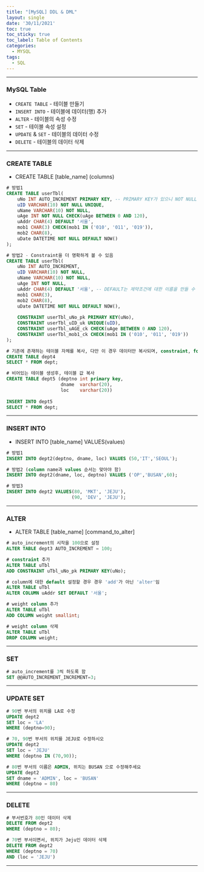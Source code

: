 ```yaml
---
title: "[MySQL] DDL & DML"
layout: single
date: '30/11/2021'
toc: true
toc_sticky: true
toc_label: Table of Contents
categories:
  - MYSQL
tags:
  - SQL
---
```


---
### MySQL Table
* `CREATE TABLE` - 테이블 만들기
* `INSERT INTO` - 테이블에 데이터(행) 추가
* `ALTER` - 테이블의 속성 수정
* `SET` - 테이블 속성 설정
* `UPDATE` & `SET` - 테이블의 데이터 수정
* `DELETE` - 테이블의 데이터 삭제

---

### CREATE TABLE
* CREATE TABLE [table_name] (columns)

```sql
# 방법1
CREATE TABLE userTbl(
	uNo INT AUTO_INCREMENT PRIMARY KEY, -- PRIMARY KEY가 있으니 NOT NULL 빼도 됨, 붙여도 상관없음
	uID VARCHAR(10) NOT NULL UNIQUE,
	uName VARCHAR(10) NOT NULL,
	uAge INT NOT NULL CHECK(uAge BETWEEN 0 AND 120),
	uAddr CHAR(4) DEFAULT '서울',
	mob1 CHAR(3) CHECK(mob1 IN ('010', '011', '019')),
	mob2 CHAR(8),
	uDate DATETIME NOT NULL DEFAULT NOW()
);

# 방법2 - Constraint을 더 명확하게 볼 수 있음
CREATE TABLE userTbl(
	uNo INT AUTO_INCREMENT,
	uID VARCHAR(10) NOT NULL,
	uName VARCHAR(10) NOT NULL,
	uAge INT NOT NULL,
	uAddr CHAR(4) DEFAULT '서울', -- DEFAULT는 제약조건에 대한 이름을 만들 수 없음
	mob1 CHAR(3),
	mob2 CHAR(8),
	uDate DATETIME NOT NULL DEFAULT NOW(),
	
	CONSTRAINT userTbl_uNo_pk PRIMARY KEY(uNo),
	CONSTRAINT userTbl_uID_uk UNIQUE(uID),
	CONSTRAINT userTbl_uAGE_ck CHECK(uAge BETWEEN 0 AND 120),
	CONSTRAINT userTbl_mob1_ck CHECK(mob1 IN ('010', '011', '019'))
);

# 기존에 존재하는 테이블 자체를 복사, 다만 이 경우 데이터만 복사되며, constraint, foreign key, index 등은 복사 안 됨
CREATE TABLE dept4
SELECT * FROM dept;

# 비어있는 테이블 생성후, 테이블 값 복사
CREATE TABLE dept5 (deptno int primary key,
					dname  varchar(20),
					loc    varchar(20))
					
INSERT INTO dept5
SELECT * FROM dept;
```

---

### INSERT INTO
* INSERT INTO [table_name] VALUES(values)

```sql
# 방법1
INSERT INTO dept2(deptno, dname, loc) VALUES (50,'IT','SEOUL');

# 방법2 (column name과 values 순서는 맞아야 함)
INSERT INTO dept2(dname, loc, deptno) VALUES ('OP','BUSAN',60);

# 방법3
INSERT INTO dept2 VALUES(80, 'MKT', 'JEJU'),
						(90, 'DEV', 'JEJU');
```

---

### ALTER
* ALTER TABLE [table_name] [command_to_alter]

```sql
# auto_increment의 시작을 100으로 설정
ALTER TABLE dept3 AUTO_INCREMENT = 100;

# constraint 추가
ALTER TABLE uTbl 
ADD CONSTRAINT uTbl_uNo_pk PRIMARY KEY(uNo);

# column에 대한 default 설정할 경우 경우 'add'가 아닌 'alter'임
ALTER TABLE uTbl
ALTER COLUMN uAddr SET DEFAULT '서울';

# weight column 추가
ALTER TABLE uTbl
ADD COLUMN weight smallint;

# weight column 삭제
ALTER TABLE uTbl
DROP COLUMN weight;
```

---

### SET

```sql
# auto_increment를 3씩 하도록 함
SET @@AUTO_INCREMENT_INCREMENT=3;
```

---

### UPDATE SET

```sql
# 90번 부서의 위치를 LA로 수정
UPDATE dept2
SET loc = 'LA'
WHERE (deptno=90);

# 70, 90번 부서의 위치를 JEJU로 수정하시오
UPDATE dept2
SET loc = 'JEJU'
WHERE (deptno IN (70,90));

# 80번 부서의 이름은 ADMIN, 위치는 BUSAN 으로 수정해주세요
UPDATE dept2 
SET dname = 'ADMIN', loc = 'BUSAN'
WHERE (deptno = 80)
```

---

### DELETE

```sql
# 부서번호가 80인 데이터 삭제
DELETE FROM dept2
WHERE (deptno = 80);

# 70번 부서이면서, 위치가 Jeju인 데이터 삭제
DELETE FROM dept2
WHERE (deptno = 70)
AND (loc = 'JEJU')
```

---